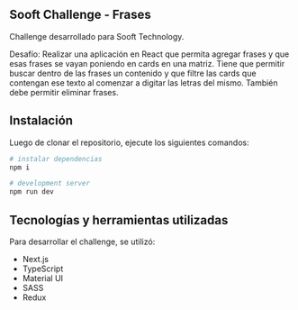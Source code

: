 ## Sooft Challenge - Frases

Challenge desarrollado para Sooft Technology.

Desafío: Realizar una aplicación en React que permita agregar frases y que esas frases se vayan poniendo en cards en una matriz. Tiene que permitir buscar dentro de las frases un contenido y que filtre las cards que contengan ese texto al comenzar a digitar las letras del mismo. También debe permitir eliminar frases.


## Instalación

Luego de clonar el repositorio, ejecute los siguientes comandos:

```bash
# instalar dependencias
npm i

# development server
npm run dev
```


## Tecnologías y herramientas utilizadas

Para desarrollar el challenge, se utilizó:

- Next.js 
- TypeScript
- Material UI
- SASS
- Redux


